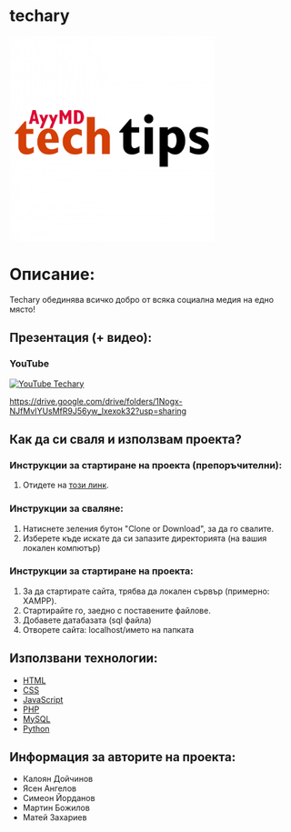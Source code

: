 # techary

<img src="https://github.com/AyyMD-Tech-Tips/techary/blob/main/AyyMDTechTips-logo.png" width="360"> 

# Описание:
Techary обединява всичко добро от всяка социална медия на едно място!

## Презентация (+ видео):
### YouTube
[![YouTube Techary](https://img.youtube.com/vi/RoyMNYmbVsA/0.jpg)](https://www.youtube.com/watch?v=RoyMNYmbVsA)

https://drive.google.com/drive/folders/1Nogx-NJfMvIYUsMfR9J56yw_lxexok32?usp=sharing

## Как да си сваля и използвам проекта?

### Инструкции за стартиране на проекта (препоръчителни):
1) Отидете на [този линк](https://techary.tech).

### Инструкции за сваляне:

1) Натиснете зеления бутон "Clone or Download", за да го свалите.
2) Изберете къде искате да си запазите директорията (на вашия локален компютър)

### Инструкции за стартиране на проекта:

1) За да стартирате сайта, трябва да локален сървър (примерно: XAMPP).
2) Стартирайте го, заедно с поставените файлове.
3) Добавете датабазата (sql файла)
4) Отворете сайта: localhost/името на папката

## Използвани технологии:

* [HTML](https://html.com/)
* [CSS](https://www.w3.org/Style/CSS/Overview.en.html)
* [JavaScript](https://www.javascript.com/)
* [PHP](https://www.php.net/)
* [MySQL](https://www.mysql.com/)
* [Python](https://www.python.org/)

## Информация за авторите на проекта:

* Калоян Дойчинов 
* Ясен Ангелов
* Симеон Йорданов
* Мартин Божилов
* Матей Захариев
